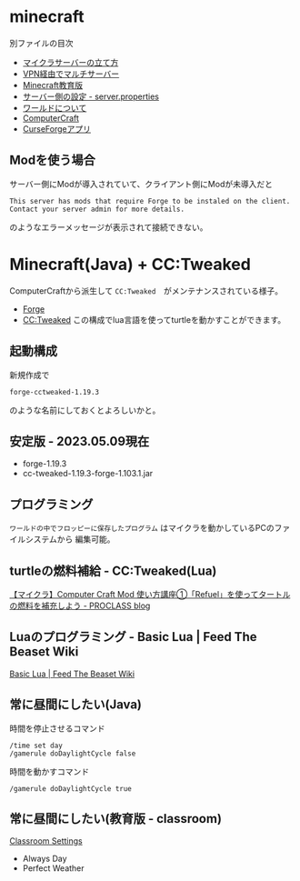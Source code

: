 # minecraft
別ファイルの目次

- [マイクラサーバーの立て方](ServerSetup.md)
- [VPN経由でマルチサーバー](ServerVPN.md)
- [Minecraft教育版](MinecraftEducation.md)
- [サーバー側の設定 - server.properties](properties.md)
- [ワールドについて](world.md)
- [ComputerCraft](ComputerCraft.md)
- [CurseForgeアプリ](CurseForgeApp.md)

## Modを使う場合
サーバー側にModが導入されていて、クライアント側にModが未導入だと
```
This server has mods that require Forge to be instaled on the client.
Contact your server admin for more details.
```
のようなエラーメッセージが表示されて接続できない。

# Minecraft(Java) + CC:Tweaked
ComputerCraftから派生して `CC:Tweaked`　がメンテナンスされている様子。
- [Forge](https://files.minecraftforge.net/net/minecraftforge/forge/)
- [CC:Tweaked](https://legacy.curseforge.com/minecraft/mc-mods/cc-tweaked)
この構成でlua言語を使ってturtleを動かすことができます。

## 起動構成
新規作成で
```
forge-cctweaked-1.19.3
```
のような名前にしておくとよろしいかと。

## 安定版 - 2023.05.09現在
- forge-1.19.3
- cc-tweaked-1.19.3-forge-1.103.1.jar

## プログラミング
`ワールドの中でフロッピーに保存したプログラム` はマイクラを動かしているPCのファイルシステムから
編集可能。

## turtleの燃料補給 - CC:Tweaked(Lua)
[【マイクラ】Computer Craft Mod 使い方講座①「Refuel」を使ってタートルの燃料を補充しよう - PROCLASS blog](https://proclass.jp/blog/?p=8017)

## Luaのプログラミング - Basic Lua | Feed The Beaset Wiki
[Basic Lua | Feed The Beaset Wiki](https://feed-the-beast.fandom.com/wiki/Basic_Lua)

## 常に昼間にしたい(Java)
時間を停止させるコマンド
```
/time set day
/gamerule doDaylightCycle false
```
時間を動かすコマンド
```
/gamerule doDaylightCycle true
```
## 常に昼間にしたい(教育版 - classroom)
[Classroom Settings](https://educommunity.minecraft.net/hc/en-us/articles/360061369132-Classroom-Settings)
- Always Day
- Perfect Weather
